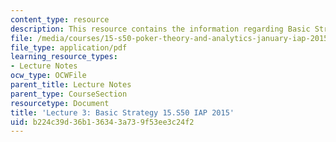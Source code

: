 ```yaml
---
content_type: resource
description: This resource contains the information regarding Basic Strategy.
file: /media/courses/15-s50-poker-theory-and-analytics-january-iap-2015/b224c39d36b136343a739f53ee3c24f2_MIT15_S50IAP15_L3_Basic.pdf
file_type: application/pdf
learning_resource_types:
- Lecture Notes
ocw_type: OCWFile
parent_title: Lecture Notes
parent_type: CourseSection
resourcetype: Document
title: 'Lecture 3: Basic Strategy 15.S50 IAP 2015'
uid: b224c39d-36b1-3634-3a73-9f53ee3c24f2
---
```

